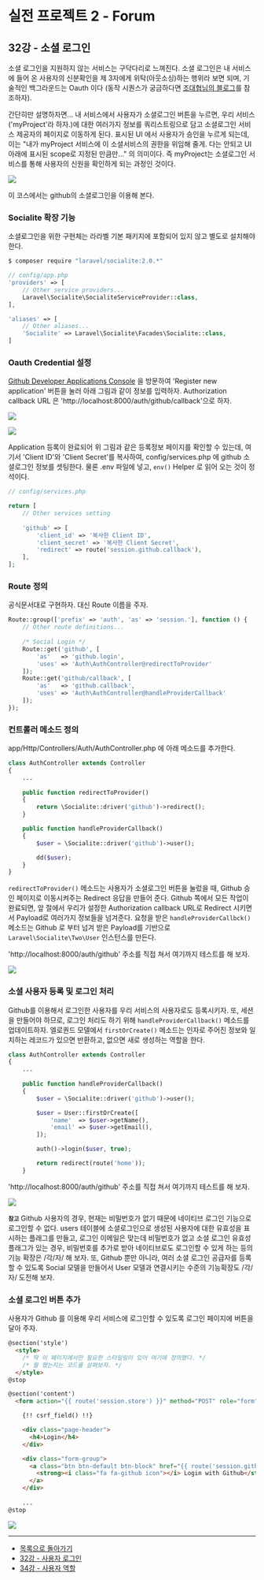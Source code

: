 # 실전 프로젝트 2 - Forum

## 32강 - 소셜 로그인

소셜 로그인을 지원하지 않는 서비스는 구닥다리로 느껴진다. 소셜 로그인은 내 서비스에 들어 온 사용자의 신분확인을 제 3자에게 위탁(아웃소싱)하는 행위라 보면 되며, 기술적인 백그라운드는 Oauth 이다 (동작 시퀀스가 궁금하다면 [조대협님의 블로그](http://bcho.tistory.com/913)를 참조하자). 

간단히만 설명하자면... 내 서비스에서 사용자가 소셜로그인 버튼을 누르면, 우리 서비스('myProject'라 하자.)에 대한 여러가지 정보를 쿼리스트링으로 담고 소셜로그인 서비스 제공자의 페이지로 이동하게 된다. 표시된 UI 에서 사용자가 승인을 누르게 되는데, 이는 "내가 myProject 서비스에 이 소셜서비스의 권한을 위임해 줄게. 다는 안되고 UI 아래에 표시된 scope로 지정된 만큼만..." 의 의미이다. 즉 myProject는 소셜로그인 서비스를 통해 사용자의 신원을 확인하게 되는 과정인 것이다. 

![](33-social-login-img-03.png)

이 코스에서는 github의 소셜로그인을 이용해 본다.

### Socialite 확장 기능

소셜로그인을 위한 구현체는 라라벨 기본 패키지에 포함되어 있지 않고 별도로 설치해야 한다.

```bash
$ composer require "laravel/socialite:2.0.*"
```

```php
// config/app.php
'providers' => [
    // Other service providers...
    Laravel\Socialite\SocialiteServiceProvider::class,
],

'aliases' => [
    // Other aliases...
    'Socialite' => Laravel\Socialite\Facades\Socialite::class,
]
```

### Oauth Credential 설정

[Github Developer Applications Console](https://github.com/settings/developers) 을 방문하여 'Register new application' 버튼을 눌러 아래 그림과 같이 정보를 입력하자. Authorization callback URL 은 'http://localhost:8000/auth/github/callback'으로 하자.

![](33-social-login-img-01.png)

![](33-social-login-img-02.png)

Application 등록이 완료되어 위 그림과 같은 등록정보 페이지를 확인할 수 있는데, 여기서 'Client ID'와 'Client Secret'를 복사하여, config/services.php 에 github 소셜로그인 정보를 셋팅한다. 물론 .env 파일에 넣고, `env()` Helper 로 읽어 오는 것이 정석이다.

```php
// config/services.php

return [
    // Other services setting
    
    'github' => [
        'client_id' => '복사한 Client ID',
        'client_secret' => '복사한 Client Secret',
        'redirect' => route('session.github.callback'),
    ],
];
```

### Route 정의

공식문서대로 구현하자. 대신 Route 이름을 주자.

```php
Route::group(['prefix' => 'auth', 'as' => 'session.'], function () {
    // Other route definitions...
    
    /* Social Login */
    Route::get('github', [
        'as'   => 'github.login',
        'uses' => 'Auth\AuthController@redirectToProvider'
    ]);
    Route::get('github/callback', [
        'as'   => 'github.callback',
        'uses' => 'Auth\AuthController@handleProviderCallback'
    ]);
});
```

### 컨트롤러 메소드 정의

app/Http/Controllers/Auth/AuthController.php 에 아래 메소드를 추가한다.

```php
class AuthController extends Controller
{
    ...
    
    public function redirectToProvider()
    {
        return \Socialite::driver('github')->redirect();
    }

    public function handleProviderCallback()
    {
        $user = \Socialite::driver('github')->user();

        dd($user);
    }
}
```

`redirectToProvider()` 메소드는 사용자가 소셜로그인 버튼을 눌렀을 때, Github 승인 페이지로 이동시켜주는 Redirect 응답을 만들어 준다. Github 쪽에서 모든 작업이 완료되면, 앞 절에서 우리가 설정한 Authorization callback URL로 Redirect 시키면서 Payload로 여러가지 정보들을 넘겨준다. 요청을 받은 `handleProviderCallbck()` 메소드는 Github 로 부터 넘겨 받은 Payload를 기반으로 `Laravel\Socialite\Two\User` 인스턴스를 만든다.
 
'http://localhost:8000/auth/github' 주소를 직접 쳐서 여기까지 테스트를 해 보자.
 
![](33-social-login-img-04.png)

### 소셜 사용자 등록 및 로그인 처리

Github를 이용해서 로그인한 사용자를 우리 서비스의 사용자로도 등록시키자. 또, 세션을 만들어야 하므로, 로그인 처리도 하기 위해 `handleProviderCallback()` 메소드를 업데이트하자. 엘로퀀드 모델에서 `firstOrCreate()` 메소드는 인자로 주어진 정보와 일치하는 레코드가 있으면 반환하고, 없으면 새로 생성하는 역할을 한다.

```php
class AuthController extends Controller
{
    ...
    
    public function handleProviderCallback()
    {
        $user = \Socialite::driver('github')->user();

        $user = User::firstOrCreate([
            'name'  => $user->getName(),
            'email' => $user->getEmail(),
        ]);

        auth()->login($user, true);

        return redirect(route('home'));
    }
```

'http://localhost:8000/auth/github' 주소를 직접 쳐서 여기까지 테스트를 해 보자.
 
![](33-social-login-img-05.png)

**`참고`** Github 사용자의 경우, 현재는 비밀번호가 없기 때문에 네이티브 로그인 기능으로 로그인할 수 없다. users 테이블에 소셜로그인으로 생성된 사용자에 대한 유효성을 표시하는 플래그를 만들고, 로그인 이메일은 맞는데 비밀번호가 없고 소셜 로그인 유효성 플래그가 있는 경우, 비밀번호를 추가로 받아 네이티브로도 로그인할 수 있게 하는 등의 기능 확장은 /각/자/ 해 보자. 또, Github 뿐만 아니라, 여러 소셜 로그인 공급자를 등록할 수 있도록 Social 모델을 만들어서 User 모델과 연결시키는 수준의 기능확장도 /각/자/ 도전해 보자.

### 소셜 로그인 버튼 추가

사용자가 Github 를 이용해 우리 서비스에 로그인할 수 있도록 로그인 페이지에 버튼을 달아 주자.

```html
@section('style')
  <style>
    /* 딱 이 페이지에서만 필요한 스타일링이 있어 여기에 정의했다. */
    /* 뭘 했는지는 코드를 살펴보자. */
  </style>
@stop

@section('content')
  <form action="{{ route('session.store') }}" method="POST" role="form" class="form-auth">

    {!! csrf_field() !!}

    <div class="page-header">
      <h4>Login</h4>
    </div>

    <div class="form-group">
      <a class="btn btn-default btn-block" href="{{ route('session.github.login') }}">
        <strong><i class="fa fa-github icon"></i> Login with Github</strong>
      </a>
    </div>
    
    ...
@stop
```

![](33-social-login-img-06.png)

---

- [목록으로 돌아가기](../readme.md)
- [32강 - 사용자 로그인](docs/32-login.md)
- [34강 - 사용자 역할](docs/34-role.md)

 
 
